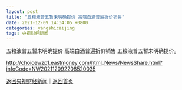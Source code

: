 ```yaml
---
layout: post
title: "五粮液普五暂未明确提价 高端白酒普遍折价销售"
date: 2021-12-09 14:34:05 +0800
categories: yangshicaijing
tags: 央视财经新闻
---
```

五粮液普五暂未明确提价 高端白酒普遍折价销售
五粮液普五暂未明确提价。

<http://choicewzp1.eastmoney.com/html_News/NewsShare.html?infoCode=NW202112092208520035>

[返回央视财经新闻](//finews.withounder.com/yangshicaijing/)｜[返回首页](//finews.withounder.com/)